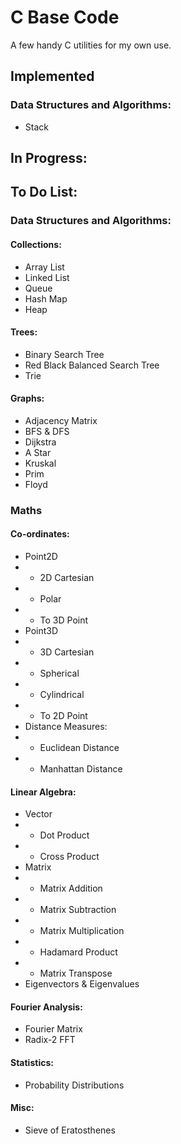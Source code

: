 # C Base Code

A few handy C utilities for my own use.

## Implemented

### Data Structures and Algorithms:
- Stack

## In Progress:

## To Do List:

### Data Structures and Algorithms:
#### Collections:
- Array List
- Linked List
- Queue
- Hash Map
- Heap
#### Trees:
- Binary Search Tree
- Red Black Balanced Search Tree
- Trie
#### Graphs:
- Adjacency Matrix
- BFS & DFS
- Dijkstra
- A Star
- Kruskal
- Prim
- Floyd

### Maths
#### Co-ordinates:
- Point2D
- - 2D Cartesian
- - Polar
- - To 3D Point
- Point3D
- - 3D Cartesian
- - Spherical
- - Cylindrical
- - To 2D Point
- Distance Measures:
- - Euclidean Distance
- - Manhattan Distance
#### Linear Algebra:
- Vector
- - Dot Product
- - Cross Product
- Matrix
- - Matrix Addition 
- - Matrix Subtraction
- - Matrix Multiplication
- - Hadamard Product
- - Matrix Transpose
- Eigenvectors & Eigenvalues
#### Fourier Analysis:
- Fourier Matrix
- Radix-2 FFT
#### Statistics:
- Probability Distributions
#### Misc:
- Sieve of Eratosthenes
